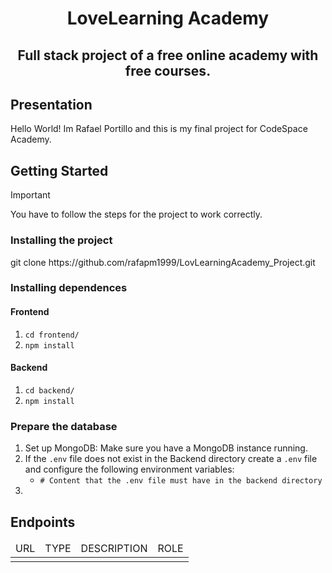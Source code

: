 <h1 align="center">LoveLearning Academy</h1>
<h2 align="center">Full stack project of a free online academy with free courses.</h2>
<h2>Presentation</h2>
Hello World! Im Rafael Portillo and this is my final project for CodeSpace Academy.


<h2>Getting Started</h2>

> [!IMPORTANT]
> You have to follow the steps for the project to work correctly.

<h3>Installing the project</h3>
<p>git clone https://github.com/rafapm1999/LovLearningAcademy_Project.git</p>

<h3>Installing dependences</h3>
<h4>Frontend</h4>
<ol>
  <li><code>cd frontend/</code></li>
  <li><code>npm install</code></li>
</ol>
<h4>Backend</h4>
<ol>
  <li><code>cd backend/</code></li>
  <li><code>npm install</code></li>
</ol>

<h3>Prepare the database</h3>
<ol>
  <li>Set up MongoDB: Make sure you have a MongoDB instance running.</li>
  <li>If the <code>.env</code> file does not exist in the Backend directory create a <code>.env</code> file and configure the following environment variables:
     <ul>
      <li>
        <code># Content that the .env file must have in the backend directory</code>
      </li>
    </ul>
  </li>
  <li>
   
  </li>
</ol>

<h2>Endpoints</h2>
<table>
  <thead>
    <tr>
      <td>URL</td>
      <td>TYPE</td>
      <td>DESCRIPTION</td>
      <td>ROLE</td>
    </tr>
  </thead>
  <tbody>
    <tr>
      <td></td>
      <td></td>
      <td></td>
      <td></td>
    </tr>
  </tbody>
</table>
